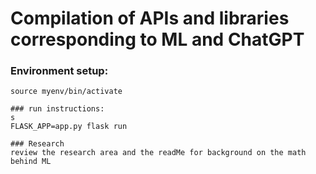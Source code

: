 # Compilation of APIs and libraries corresponding to ML and ChatGPT

### Environment setup:
```
source myenv/bin/activate

### run instructions:
s
FLASK_APP=app.py flask run  

### Research
review the research area and the readMe for background on the math behind ML



